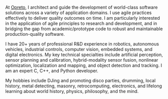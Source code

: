 At [Opreto](https://github.com/opreto), I architect and guide the development of world-class software solutions across a variety of application domains. I use agile practices effectively to deliver quality outcomes on time. I am particularly interested in the application of agile principles to research and development, and in bridging the gap from academic/prototype code to robust and maintainable production-quality software.

I have 20+ years of professional R&D experience in robotics, autonomous vehicles, industrial controls, computer vision, embedded systems, and digital electronics. My key technical specialties include artificial perception, sensor planning and calibration, hybrid-modality sensor fusion, nonlinear optimization, localization and mapping, and object detection and tracking. I am an expert C, C++, and Python developer.

My hobbies include DJing and promoting disco parties, drumming, local history, metal detecting, masonry, retrocomputing, electronics, and lifelong learning about world history, physics, philosophy, and the mind.
